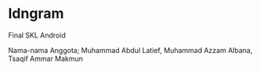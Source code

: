 # Idngram
Final SKL Android

Nama-nama Anggota;
Muhammad Abdul Latief,
Muhammad Azzam Albana,
Tsaqif Ammar Makmun
